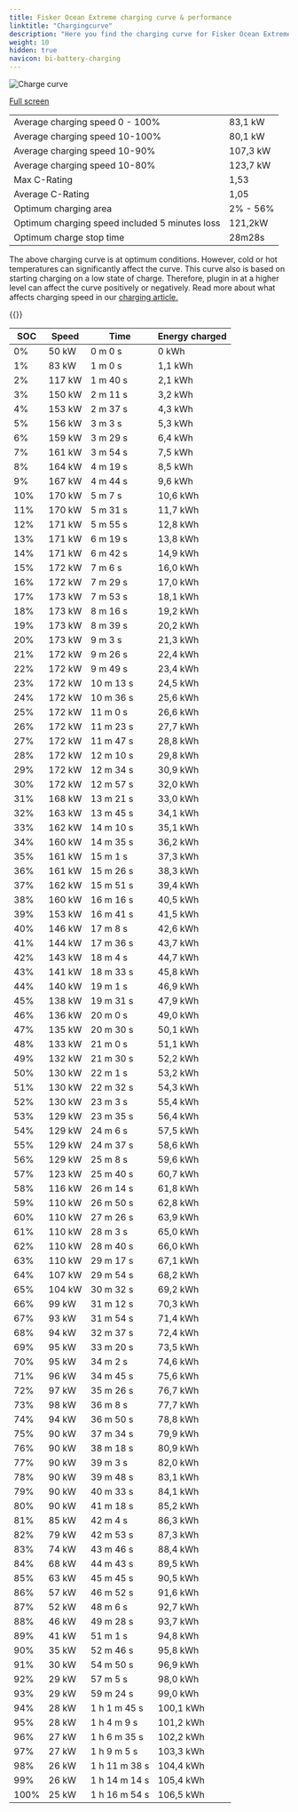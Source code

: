 ```yaml
---
title: Fisker Ocean Extreme charging curve & performance
linktitle: "Chargingcurve"
description: "Here you find the charging curve for Fisker Ocean Extreme. "
weight: 10
hidden: true
navicon: bi-battery-charging
---
```

<!-- markdownlint-disable MD033 -->
<img src="../chargingcurve.svg" alt="Charge curve" class="img-fluid">

[Full screen](../chargingcurve.svg)


<table class="table table-striped">
<tbody>
<tr>
<td>Average charging speed 0 - 100% </td><td>83,1 kW</td>
</tr>
<tr>
<td>Average charging speed 10-100%</td><td>80,1 kW</td>
</tr>
<tr>
<td>Average charging speed 10-90%</td><td>107,3 kW</td>
</tr>
<tr>
<td>Average charging speed 10-80%</td><td>123,7 kW</td>
</tr>
<tr>
<td>Max C-Rating</td><td>1,53</td>
</tr>
<tr>
<td>Average C-Rating</td><td>1,05</td>
</tr>
<tr>
<td>Optimum charging area</td><td>2% - 56%</td>
</tr>
<tr>
<td>Optimum charging speed included 5 minutes loss</td><td>121,2kW</td>
</tr>
<tr>
<td>Optimum charge stop time</td><td>28m28s</td>
</tr>
</tbody>
</table>


The above charging curve is at optimum conditions. However, cold or hot temperatures can significantly affect the curve. This curve also is based on starting charging on a low state of charge. Therefore, plugin in at a higher level can affect the curve positively or negatively. Read more about what affects charging speed in our [charging article.](../../../../../technology/battery/charging/) 


{{<evkxdisplayaddarticle />}}
<table class="table table-striped">
<thead>
<tr><th>SOC</th><th>Speed</th><th>Time</th><th>Energy charged</th></tr>
</thead>
<tbody>
<tr>
<td>0%</td><td>50 kW</td><td> 0 m 0 s </td><td>0 kWh </td>
</tr>
<tr>
<td>1%</td><td>83 kW</td><td> 1 m 0 s </td><td>1,1 kWh </td>
</tr>
<tr>
<td>2%</td><td>117 kW</td><td> 1 m 40 s </td><td>2,1 kWh </td>
</tr>
<tr>
<td>3%</td><td>150 kW</td><td> 2 m 11 s </td><td>3,2 kWh </td>
</tr>
<tr>
<td>4%</td><td>153 kW</td><td> 2 m 37 s </td><td>4,3 kWh </td>
</tr>
<tr>
<td>5%</td><td>156 kW</td><td> 3 m 3 s </td><td>5,3 kWh </td>
</tr>
<tr>
<td>6%</td><td>159 kW</td><td> 3 m 29 s </td><td>6,4 kWh </td>
</tr>
<tr>
<td>7%</td><td>161 kW</td><td> 3 m 54 s </td><td>7,5 kWh </td>
</tr>
<tr>
<td>8%</td><td>164 kW</td><td> 4 m 19 s </td><td>8,5 kWh </td>
</tr>
<tr>
<td>9%</td><td>167 kW</td><td> 4 m 44 s </td><td>9,6 kWh </td>
</tr>
<tr>
<td>10%</td><td>170 kW</td><td> 5 m 7 s </td><td>10,6 kWh </td>
</tr>
<tr>
<td>11%</td><td>170 kW</td><td> 5 m 31 s </td><td>11,7 kWh </td>
</tr>
<tr>
<td>12%</td><td>171 kW</td><td> 5 m 55 s </td><td>12,8 kWh </td>
</tr>
<tr>
<td>13%</td><td>171 kW</td><td> 6 m 19 s </td><td>13,8 kWh </td>
</tr>
<tr>
<td>14%</td><td>171 kW</td><td> 6 m 42 s </td><td>14,9 kWh </td>
</tr>
<tr>
<td>15%</td><td>172 kW</td><td> 7 m 6 s </td><td>16,0 kWh </td>
</tr>
<tr>
<td>16%</td><td>172 kW</td><td> 7 m 29 s </td><td>17,0 kWh </td>
</tr>
<tr>
<td>17%</td><td>173 kW</td><td> 7 m 53 s </td><td>18,1 kWh </td>
</tr>
<tr>
<td>18%</td><td>173 kW</td><td> 8 m 16 s </td><td>19,2 kWh </td>
</tr>
<tr>
<td>19%</td><td>173 kW</td><td> 8 m 39 s </td><td>20,2 kWh </td>
</tr>
<tr>
<td>20%</td><td>173 kW</td><td> 9 m 3 s </td><td>21,3 kWh </td>
</tr>
<tr>
<td>21%</td><td>172 kW</td><td> 9 m 26 s </td><td>22,4 kWh </td>
</tr>
<tr>
<td>22%</td><td>172 kW</td><td> 9 m 49 s </td><td>23,4 kWh </td>
</tr>
<tr>
<td>23%</td><td>172 kW</td><td> 10 m 13 s </td><td>24,5 kWh </td>
</tr>
<tr>
<td>24%</td><td>172 kW</td><td> 10 m 36 s </td><td>25,6 kWh </td>
</tr>
<tr>
<td>25%</td><td>172 kW</td><td> 11 m 0 s </td><td>26,6 kWh </td>
</tr>
<tr>
<td>26%</td><td>172 kW</td><td> 11 m 23 s </td><td>27,7 kWh </td>
</tr>
<tr>
<td>27%</td><td>172 kW</td><td> 11 m 47 s </td><td>28,8 kWh </td>
</tr>
<tr>
<td>28%</td><td>172 kW</td><td> 12 m 10 s </td><td>29,8 kWh </td>
</tr>
<tr>
<td>29%</td><td>172 kW</td><td> 12 m 34 s </td><td>30,9 kWh </td>
</tr>
<tr>
<td>30%</td><td>172 kW</td><td> 12 m 57 s </td><td>32,0 kWh </td>
</tr>
<tr>
<td>31%</td><td>168 kW</td><td> 13 m 21 s </td><td>33,0 kWh </td>
</tr>
<tr>
<td>32%</td><td>163 kW</td><td> 13 m 45 s </td><td>34,1 kWh </td>
</tr>
<tr>
<td>33%</td><td>162 kW</td><td> 14 m 10 s </td><td>35,1 kWh </td>
</tr>
<tr>
<td>34%</td><td>160 kW</td><td> 14 m 35 s </td><td>36,2 kWh </td>
</tr>
<tr>
<td>35%</td><td>161 kW</td><td> 15 m 1 s </td><td>37,3 kWh </td>
</tr>
<tr>
<td>36%</td><td>161 kW</td><td> 15 m 26 s </td><td>38,3 kWh </td>
</tr>
<tr>
<td>37%</td><td>162 kW</td><td> 15 m 51 s </td><td>39,4 kWh </td>
</tr>
<tr>
<td>38%</td><td>160 kW</td><td> 16 m 16 s </td><td>40,5 kWh </td>
</tr>
<tr>
<td>39%</td><td>153 kW</td><td> 16 m 41 s </td><td>41,5 kWh </td>
</tr>
<tr>
<td>40%</td><td>146 kW</td><td> 17 m 8 s </td><td>42,6 kWh </td>
</tr>
<tr>
<td>41%</td><td>144 kW</td><td> 17 m 36 s </td><td>43,7 kWh </td>
</tr>
<tr>
<td>42%</td><td>143 kW</td><td> 18 m 4 s </td><td>44,7 kWh </td>
</tr>
<tr>
<td>43%</td><td>141 kW</td><td> 18 m 33 s </td><td>45,8 kWh </td>
</tr>
<tr>
<td>44%</td><td>140 kW</td><td> 19 m 1 s </td><td>46,9 kWh </td>
</tr>
<tr>
<td>45%</td><td>138 kW</td><td> 19 m 31 s </td><td>47,9 kWh </td>
</tr>
<tr>
<td>46%</td><td>136 kW</td><td> 20 m 0 s </td><td>49,0 kWh </td>
</tr>
<tr>
<td>47%</td><td>135 kW</td><td> 20 m 30 s </td><td>50,1 kWh </td>
</tr>
<tr>
<td>48%</td><td>133 kW</td><td> 21 m 0 s </td><td>51,1 kWh </td>
</tr>
<tr>
<td>49%</td><td>132 kW</td><td> 21 m 30 s </td><td>52,2 kWh </td>
</tr>
<tr>
<td>50%</td><td>130 kW</td><td> 22 m 1 s </td><td>53,2 kWh </td>
</tr>
<tr>
<td>51%</td><td>130 kW</td><td> 22 m 32 s </td><td>54,3 kWh </td>
</tr>
<tr>
<td>52%</td><td>130 kW</td><td> 23 m 3 s </td><td>55,4 kWh </td>
</tr>
<tr>
<td>53%</td><td>129 kW</td><td> 23 m 35 s </td><td>56,4 kWh </td>
</tr>
<tr>
<td>54%</td><td>129 kW</td><td> 24 m 6 s </td><td>57,5 kWh </td>
</tr>
<tr>
<td>55%</td><td>129 kW</td><td> 24 m 37 s </td><td>58,6 kWh </td>
</tr>
<tr>
<td>56%</td><td>129 kW</td><td> 25 m 8 s </td><td>59,6 kWh </td>
</tr>
<tr>
<td>57%</td><td>123 kW</td><td> 25 m 40 s </td><td>60,7 kWh </td>
</tr>
<tr>
<td>58%</td><td>116 kW</td><td> 26 m 14 s </td><td>61,8 kWh </td>
</tr>
<tr>
<td>59%</td><td>110 kW</td><td> 26 m 50 s </td><td>62,8 kWh </td>
</tr>
<tr>
<td>60%</td><td>110 kW</td><td> 27 m 26 s </td><td>63,9 kWh </td>
</tr>
<tr>
<td>61%</td><td>110 kW</td><td> 28 m 3 s </td><td>65,0 kWh </td>
</tr>
<tr>
<td>62%</td><td>110 kW</td><td> 28 m 40 s </td><td>66,0 kWh </td>
</tr>
<tr>
<td>63%</td><td>110 kW</td><td> 29 m 17 s </td><td>67,1 kWh </td>
</tr>
<tr>
<td>64%</td><td>107 kW</td><td> 29 m 54 s </td><td>68,2 kWh </td>
</tr>
<tr>
<td>65%</td><td>104 kW</td><td> 30 m 32 s </td><td>69,2 kWh </td>
</tr>
<tr>
<td>66%</td><td>99 kW</td><td> 31 m 12 s </td><td>70,3 kWh </td>
</tr>
<tr>
<td>67%</td><td>93 kW</td><td> 31 m 54 s </td><td>71,4 kWh </td>
</tr>
<tr>
<td>68%</td><td>94 kW</td><td> 32 m 37 s </td><td>72,4 kWh </td>
</tr>
<tr>
<td>69%</td><td>95 kW</td><td> 33 m 20 s </td><td>73,5 kWh </td>
</tr>
<tr>
<td>70%</td><td>95 kW</td><td> 34 m 2 s </td><td>74,6 kWh </td>
</tr>
<tr>
<td>71%</td><td>96 kW</td><td> 34 m 45 s </td><td>75,6 kWh </td>
</tr>
<tr>
<td>72%</td><td>97 kW</td><td> 35 m 26 s </td><td>76,7 kWh </td>
</tr>
<tr>
<td>73%</td><td>98 kW</td><td> 36 m 8 s </td><td>77,7 kWh </td>
</tr>
<tr>
<td>74%</td><td>94 kW</td><td> 36 m 50 s </td><td>78,8 kWh </td>
</tr>
<tr>
<td>75%</td><td>90 kW</td><td> 37 m 34 s </td><td>79,9 kWh </td>
</tr>
<tr>
<td>76%</td><td>90 kW</td><td> 38 m 18 s </td><td>80,9 kWh </td>
</tr>
<tr>
<td>77%</td><td>90 kW</td><td> 39 m 3 s </td><td>82,0 kWh </td>
</tr>
<tr>
<td>78%</td><td>90 kW</td><td> 39 m 48 s </td><td>83,1 kWh </td>
</tr>
<tr>
<td>79%</td><td>90 kW</td><td> 40 m 33 s </td><td>84,1 kWh </td>
</tr>
<tr>
<td>80%</td><td>90 kW</td><td> 41 m 18 s </td><td>85,2 kWh </td>
</tr>
<tr>
<td>81%</td><td>85 kW</td><td> 42 m 4 s </td><td>86,3 kWh </td>
</tr>
<tr>
<td>82%</td><td>79 kW</td><td> 42 m 53 s </td><td>87,3 kWh </td>
</tr>
<tr>
<td>83%</td><td>74 kW</td><td> 43 m 46 s </td><td>88,4 kWh </td>
</tr>
<tr>
<td>84%</td><td>68 kW</td><td> 44 m 43 s </td><td>89,5 kWh </td>
</tr>
<tr>
<td>85%</td><td>63 kW</td><td> 45 m 45 s </td><td>90,5 kWh </td>
</tr>
<tr>
<td>86%</td><td>57 kW</td><td> 46 m 52 s </td><td>91,6 kWh </td>
</tr>
<tr>
<td>87%</td><td>52 kW</td><td> 48 m 6 s </td><td>92,7 kWh </td>
</tr>
<tr>
<td>88%</td><td>46 kW</td><td> 49 m 28 s </td><td>93,7 kWh </td>
</tr>
<tr>
<td>89%</td><td>41 kW</td><td> 51 m 1 s </td><td>94,8 kWh </td>
</tr>
<tr>
<td>90%</td><td>35 kW</td><td> 52 m 46 s </td><td>95,8 kWh </td>
</tr>
<tr>
<td>91%</td><td>30 kW</td><td> 54 m 50 s </td><td>96,9 kWh </td>
</tr>
<tr>
<td>92%</td><td>29 kW</td><td> 57 m 5 s </td><td>98,0 kWh </td>
</tr>
<tr>
<td>93%</td><td>29 kW</td><td> 59 m 24 s </td><td>99,0 kWh </td>
</tr>
<tr>
<td>94%</td><td>28 kW</td><td>1 h 1 m 45 s </td><td>100,1 kWh </td>
</tr>
<tr>
<td>95%</td><td>28 kW</td><td>1 h 4 m 9 s </td><td>101,2 kWh </td>
</tr>
<tr>
<td>96%</td><td>27 kW</td><td>1 h 6 m 35 s </td><td>102,2 kWh </td>
</tr>
<tr>
<td>97%</td><td>27 kW</td><td>1 h 9 m 5 s </td><td>103,3 kWh </td>
</tr>
<tr>
<td>98%</td><td>26 kW</td><td>1 h 11 m 38 s </td><td>104,4 kWh </td>
</tr>
<tr>
<td>99%</td><td>26 kW</td><td>1 h 14 m 14 s </td><td>105,4 kWh </td>
</tr>
<tr>
<td>100%</td><td>25 kW</td><td>1 h 16 m 54 s </td><td>106,5 kWh </td>
</tr>
</tbody>
</table>

